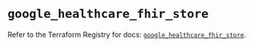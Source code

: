 # `google_healthcare_fhir_store`

Refer to the Terraform Registry for docs: [`google_healthcare_fhir_store`](https://registry.terraform.io/providers/hashicorp/google-beta/6.15.0/docs/resources/google_healthcare_fhir_store).
